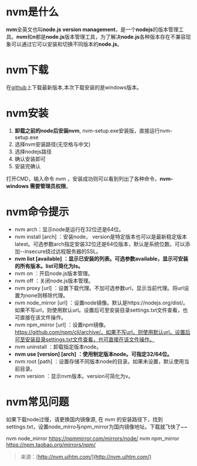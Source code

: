 # nvm是什么

**nvm**全英文也叫**node.js version management**，是一个**nodejs**的版本管理工具。**nvm**和**n**都是**node.js**版本管理工具，为了解决**node.js**各种版本存在不兼容现象可以通过它可以安装和切换不同版本的**node.js**。

# nvm下载

在[github](https://github.com/coreybutler/nvm-windows/releases)上下载最新版本,本次下载安装的是windows版本。

# nvm安装

1. **卸载之前的node后安装nvm**, nvm-setup.exe安装版，直接运行nvm-setup.exe
2. 选择nvm安装路径(无空格与中文)
3. 选择nodejs路径
4. 确认安装即可
5. 安装完确认

打开CMD，输入命令 nvm ，安装成功则可以看到列出了各种命令，**nvm-windows 需要管理员权限**。

# nvm命令提示

- nvm arch：显示node是运行在32位还是64位。
- nvm install <version> [arch] ：安装node， version是特定版本也可以是最新稳定版本latest。可选参数arch指定安装32位还是64位版本，默认是系统位数。可以添加--insecure绕过远程服务器的SSL。
- **nvm list [available]** **：显示已安装的列表。可选参数available，显示可安装的所有版本。list可简化为ls。**
- nvm on ：开启node.js版本管理。
- nvm off ：关闭node.js版本管理。
- nvm proxy [url] ：设置下载代理。不加可选参数url，显示当前代理。将url设置为none则移除代理。
- nvm node_mirror [url] ：设置node镜像。默认是https://nodejs.org/dist/。如果不写url，则使用默认url。设置后可至安装目录settings.txt文件查看，也可直接在该文件操作。
- nvm npm_mirror [url] ：设置npm镜像。https://github.com/npm/cli/archive/。如果不写url，则使用默认url。设置后可至安装目录settings.txt文件查看，也可直接在该文件操作。
- nvm uninstall <version> ：卸载指定版本node。
- **nvm use [version] [arch]** **：使用制定版本node。可指定32/64位。**
- nvm root [path] ：设置存储不同版本node的目录。如果未设置，默认使用当前目录。
- nvm version ：显示nvm版本。version可简化为v。

# nvm常见问题

如果下载node过慢，请更换国内镜像源, 在 nvm 的安装路径下，找到 settings.txt，设置node_mirro与npm_mirror为国内镜像地址。下载就飞快了~~

nvm node_mirror https://npmmirror.com/mirrors/node/
nvm npm_mirror https://npm.taobao.org/mirrors/npm/

> 来源：[http://nvm.uihtm.com/](http://nvm.uihtm.com/)
